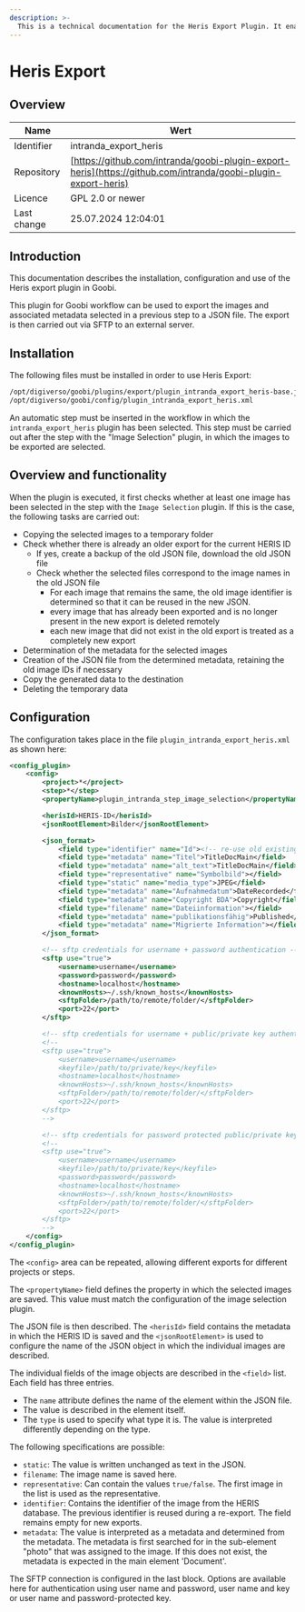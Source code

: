 ```yaml
---
description: >-
  This is a technical documentation for the Heris Export Plugin. It enables the export of selected images and their associated metadata to an SFTP server.
---
```


# Heris Export

## Overview

Name                     | Wert
-------------------------|-----------
Identifier               | intranda_export_heris
Repository               | [https://github.com/intranda/goobi-plugin-export-heris](https://github.com/intranda/goobi-plugin-export-heris)
Licence              | GPL 2.0 or newer 
Last change    | 25.07.2024 12:04:01


## Introduction
This documentation describes the installation, configuration and use of the Heris export plugin in Goobi.

This plugin for Goobi workflow can be used to export the images and associated metadata selected in a previous step to a JSON file. The export is then carried out via SFTP to an external server.


## Installation
The following files must be installed in order to use Heris Export:

```bash
/opt/digiverso/goobi/plugins/export/plugin_intranda_export_heris-base.jar
/opt/digiverso/goobi/config/plugin_intranda_export_heris.xml
```

An automatic step must be inserted in the workflow in which the `intranda_export_heris` plugin has been selected. This step must be carried out after the step with the "Image Selection" plugin, in which the images to be exported are selected.


## Overview and functionality
When the plugin is executed, it first checks whether at least one image has been selected in the step with the `Image Selection` plugin. If this is the case, the following tasks are carried out:

* Copying the selected images to a temporary folder
* Check whether there is already an older export for the current HERIS ID
    * If yes, create a backup of the old JSON file, download the old JSON file
    * Check whether the selected files correspond to the image names in the old JSON file
        * For each image that remains the same, the old image identifier is determined so that it can be reused in the new JSON.
        * every image that has already been exported and is no longer present in the new export is deleted remotely
        * each new image that did not exist in the old export is treated as a completely new export
* Determination of the metadata for the selected images
* Creation of the JSON file from the determined metadata, retaining the old image IDs if necessary
* Copy the generated data to the destination
* Deleting the temporary data


## Configuration
The configuration takes place in the file `plugin_intranda_export_heris.xml` as shown here:

```xml
<config_plugin>
    <config>
        <project>*</project>
        <step>*</step>
        <propertyName>plugin_intranda_step_image_selection</propertyName>

        <herisId>HERIS-ID</herisId>
        <jsonRootElement>Bilder</jsonRootElement>

        <json_format>
            <field type="identifier" name="Id"><!-- re-use old existing id --></field>
            <field type="metadata" name="Titel">TitleDocMain</field>
            <field type="metadata" name="alt_text">TitleDocMain</field>
            <field type="representative" name="Symbolbild"></field>
            <field type="static" name="media_type">JPEG</field>
            <field type="metadata" name="Aufnahmedatum">DateRecorded</field>
            <field type="metadata" name="Copyright BDA">Copyright</field>
            <field type="filename" name="Dateiinformation"></field>
            <field type="metadata" name="publikationsfähig">Published</field>
            <field type="metadata" name="Migrierte Information"></field>
        </json_format>

        <!-- sftp credentials for username + password authentication -->
        <sftp use="true">
            <username>username</username>
            <password>password</password>
            <hostname>localhost</hostname>
            <knownHosts>~/.ssh/known_hosts</knownHosts>
            <sftpFolder>/path/to/remote/folder/</sftpFolder>
            <port>22</port>
        </sftp>

        <!-- sftp credentials for username + public/private key authentication -->
        <!-- 
        <sftp use="true">
            <username>username</username>
            <keyfile>/path/to/private/key</keyfile>
            <hostname>localhost</hostname>
            <knownHosts>~/.ssh/known_hosts</knownHosts>
            <sftpFolder>/path/to/remote/folder/</sftpFolder>
            <port>22</port>
        </sftp> 
        -->

        <!-- sftp credentials for password protected public/private key authentication -->
        <!-- 
        <sftp use="true">
            <username>username</username>
            <keyfile>/path/to/private/key</keyfile>
            <password>password</password>
            <hostname>localhost</hostname>
            <knownHosts>~/.ssh/known_hosts</knownHosts>
            <sftpFolder>/path/to/remote/folder/</sftpFolder>
            <port>22</port>
        </sftp> 
        -->
    </config>
</config_plugin>
```

The `<config>` area can be repeated, allowing different exports for different projects or steps.

The `<propertyName>` field defines the property in which the selected images are saved. This value must match the configuration of the image selection plugin.

The JSON file is then described. The `<herisId>` field contains the metadata in which the HERIS ID is saved and the `<jsonRootElement>` is used to configure the name of the JSON object in which the individual images are described.

The individual fields of the image objects are described in the `<field>` list. Each field has three entries.
- The `name` attribute defines the name of the element within the JSON file.
- The value is described in the element itself.
- The `type` is used to specify what type it is. The value is interpreted differently depending on the type.

The following specifications are possible:

- `static`: The value is written unchanged as text in the JSON.
- `filename`: The image name is saved here.
- `representative`: Can contain the values `true/false`. The first image in the list is used as the representative.
- `identifier`: Contains the identifier of the image from the HERIS database. The previous identifier is reused during a re-export. The field remains empty for new exports.
- `metadata`: The value is interpreted as a metadata and determined from the metadata. The metadata is first searched for in the sub-element "photo" that was assigned to the image. If this does not exist, the metadata is expected in the main element 'Document'.

The SFTP connection is configured in the last block. Options are available here for authentication using user name and password, user name and key or user name and password-protected key.